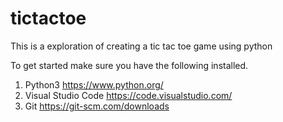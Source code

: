 # tictactoe

This is a exploration of creating a tic tac toe game using python

To get started make sure you have the following installed.  

1. Python3 https://www.python.org/
2. Visual Studio Code  https://code.visualstudio.com/
3. Git https://git-scm.com/downloads

